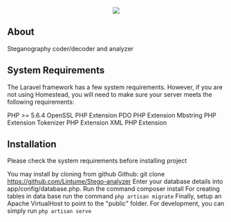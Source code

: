 <p align="center"><img src="https://laravel.com/assets/img/components/logo-laravel.svg"></p>

## About

Steganography coder/decoder and analyzer

## System Requirements

The Laravel framework has a few system requirements. However, if you are not using Homestead, you will need to make sure your server meets the following requirements:

PHP >= 5.6.4 OpenSSL PHP Extension PDO PHP Extension Mbstring PHP Extension Tokenizer PHP Extension XML PHP Extension

## Installation

Please check the system requirements before installing project

You may install by cloning from github
Github: git clone https://github.com/Lintume/Stego-analyzer
Enter your database details into app/config/database.php.
Run the command composer install
For creating tables in data base run the command
`php artisan migrate`
Finally, setup an Apache VirtualHost to point to the "public" folder.
For development, you can simply run
`php artisan serve`


